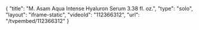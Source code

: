 {
    "title": "M. Asam Aqua Intense Hyaluron Serum 3.38 fl. oz.",
    "type": "solo",
    "layout": "iframe-static",
    "videoId": "112366312",
    "url": "\/tvpembed\/112366312"
}